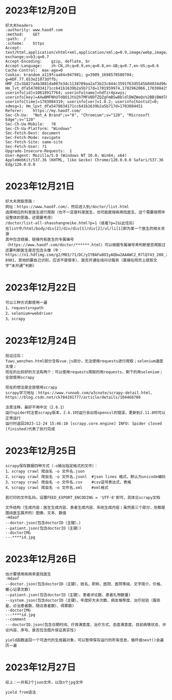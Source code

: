# 2023年12月20日
    好大夫headers
    :authority: www.haodf.com
    :method:    GET
    :path:  /
    :scheme:    https
    Accept: text/html,application/xhtml+xml,application/xml;q=0.9,image/webp,image/apng,*/*;q=0.8,application/signed-exchange;v=b3;q=0.7
    Accept-Encoding:    gzip, deflate, br
    Accept-Language:    zh-CN,zh;q=0.9,en;q=0.8,en-GB;q=0.7,en-US;q=0.6
    Cache-Control:  max-age=0
    Cookie: krandom_a119fcaa84=947981; g=3909_1698570580704; g=HDF.77.653e21073dffb; HMF_CI=3b827a4b3881da007e34c1138709aa2af3b23c844c3591f63d5545b04034d964b5bda328e0a7984393b8f44e260dc14d7ca8d1b6d53c39427b1e82b964d0a02d4f; Hm_lvt_dfa5478034171cc641b1639b2a5b717d=1701959974,1702962066,1703084256; userinfo[id]=10618917764; userinfo[name]=hdfzr4pxwys; userinfo[key]=AXwBMFNhUTdQO1JtU2hTMFU8DTZQZgFmBSwBbldlDWZWeQx%2BBjBWdlR2VSUAe1p7ByVRbVd%2B; userinfo[time]=1703084319; userinfo[ver]=1.0.2; userinfo[hostid]=0; sdmsg=1; Hm_lpvt_dfa5478034171cc641b1639b2a5b717d=1703084451
    Referer:    https://my.haodf.com/
    Sec-Ch-Ua:  "Not_A Brand";v="8", "Chromium";v="120", "Microsoft Edge";v="120"
    Sec-Ch-Ua-Mobile:   ?0
    Sec-Ch-Ua-Platform: "Windows"
    Sec-Fetch-Dest: document
    Sec-Fetch-Mode: navigate
    Sec-Fetch-Site: same-site
    Sec-Fetch-User: ?1
    Upgrade-Insecure-Requests:  1
    User-Agent: Mozilla/5.0 (Windows NT 10.0; Win64; x64) AppleWebKit/537.36 (KHTML, like Gecko) Chrome/120.0.0.0 Safari/537.36 Edg/120.0.0.0

# 2023年12月21日
    好大夫爬取思路：
    网址：https://www.haodf.com/，然后进入到/doctor/list.html
    选择相应的科室医生进行爬取（也不一定是科室医生，也可能是按疾病找医生，这个需要按照毕设整体的思路，还需要考虑）
    /doctor/list-all-shaoshangneike.html?p=1（或者?p=2以此往后）
    在list中/html/body/div[2]/div/div[1]/div[2]/ul/li[1]即为某一个医生的相关资源
    其中包含链接，链接内有医生的专属编号（https://www.haodf.com/doctor/******.html）可以根据专属编号来判断是否爬取过
    还要判断医生是否包含头像（牛：https://n1.hdfimg.com/g2/M03/71/DC/yIYBAFw8OIyAQbw2AAAWC2_R7lQ743_200_200_1.png?8901，其他的要自己识别，应该不是很多）、是否开通在线问诊服务（直接在网页上提取文字“未开通”判断）

# 2023年12月22日
    可以三种方式都使用一遍
    1、requests+xpath
    2、selenium+webdriver
    3、scrapy

# 2023年12月24日
    验证过后：
    fuwu_wenzhen.html部分含有vue.js部分，无法使用requests进行爬取；selenium速度太慢；
    现在的比较好的方法有两个：可以使用requests爬取的用requests，剩下的用selenium；全部使用scrapy

    现在的想法是全部使用scrapy
    scrapy学习地址：https://www.runoob.com/w3cnote/scrapy-detail.html、https://blog.csdn.net/ck784101777/article/details/104468780
    
    注意注释，最好不用中文（2.6.1）
    运行spider时注意scrapy版本，2.6.1时运行会出现openssl的错误，更新到2.11.0时可以正常运行
    运行时返回2023-12-24 15:46:10 [scrapy.core.engine] INFO: Spider closed (finished)代表了执行完成

# 2023年12月25日
    scrapy保存数据四种方式（-o输出指定格式的文件）：
    1、scrapy crawl 爬虫名 -o 文件名.json
    2、scrapy crawl 爬虫名 -o 文件名.jsonl  #json lines 格式，默认为unicode编码
    3、scrapy crawl 爬虫名 -o 文件名.csv    #csv逗号表达式，表格
    4、scrapy crawl 爬虫名 -o 文件名.xml    #xml格式

    若打印的文件乱码，设置FEED_EXPORT_ENCODING = 'UTF-8'即可，具体见scrapy文档

    文件结构（生成内容：医生生成内容、患者生成内容、系统生成内容；虽然是三个部分，但都是围绕医生展开的）图像、文本、数值
    -Hdaof
    --doctor.json(包含doctorID（主键）、)
    --patient.json(包含doctorID（主键）)
    --doctorIMG
    ---****id.jpg

# 2023年12月26日
    估计要使用疾病来查找医生
    -Hdaof
    --doctor.json(包含doctorID（主键）、姓名、职称、医院、医院等级、文字简介、价格、暖心记录次数)
    --patient.json(包含doctorID（主键）、患者评论数、患者礼物数量)
    --system.json(包含doctorID（主键）、年度好大夫次数、病友推荐度、治疗经验（服务星、诊治患者数、随访患者数）、得票数)
    --doctorIMG
    ---****id.jpg
    --comment
    ---doctorID.json(包含日期时间、疗效满意度、治疗方式、态度满意度、目前病情状态、评论内容、序号、是否包含图片保证真实性)

    yield函数返回一个可迭代的生成器对象，可以暂停保存运行的所有信息，循环或next()会遍历一遍

# 2023年12月27日
    综上：一共有2个json文件，以及n个jpg文件

    yield from语法
    